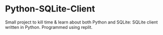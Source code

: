 # Python-SQLite-Client
Small project to kill time & learn about both Python and SQLite: SQLite client written in Python.  Programmed using replit.
